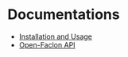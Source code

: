# Documentations

- [Installation and Usage](http://book.odidev.com)
- [Open-Faclon API](http://api.odidev.com)
